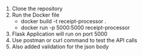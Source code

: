 1. Clone the repository
2. Run the Docker file
    - docker build -t receipt-processor .
    - docker run -p 5000:5000 receipt-processor
4. Flask Application will run on port 5000
5. Use postman or curl command to test the API calls
6. Also added validation for the json body
